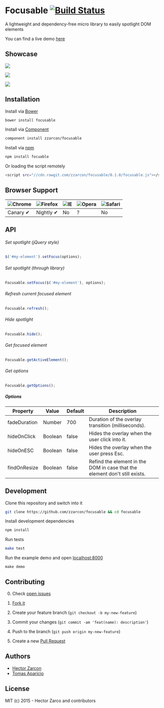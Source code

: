 # Focusable [![Build Status](https://travis-ci.org/zzarcon/focusable.svg?branch=master)](https://travis-ci.org/zzarcon/focusable)

A lightweight and dependency-free micro library to easily spotlight DOM elements

You can find a live demo [here](http://zzarcon.github.io/focusable/)

## Showcase

![](https://raw.github.com/zzarcon/focus-element-overlay/master/showcase/list.gif)

![](https://raw.github.com/zzarcon/focus-element-overlay/master/showcase/header.gif)

![](https://raw.github.com/zzarcon/focus-element-overlay/master/showcase/elements.gif)

## Installation

Install via [Bower](http://bower.io)
```bash
bower install focusable
```

Install via [Component](http://component.github.io)
```bash
component install zzarcon/focusable
```

Install via [npm](http://npmjs.org)
```bash
npm install focuable
```

Or loading the script remotely
```bash
<script src="//cdn.rawgit.com/zzarcon/focusable/0.1.0/focusable.js"></script>
```

## Browser Support

![Chrome](https://raw.github.com/alrra/browser-logos/master/chrome/chrome_48x48.png) | ![Firefox](https://raw.github.com/alrra/browser-logos/master/firefox/firefox_48x48.png) | ![IE](https://raw.github.com/alrra/browser-logos/master/internet-explorer/internet-explorer_48x48.png) | ![Opera](https://raw.github.com/alrra/browser-logos/master/opera/opera_48x48.png) | ![Safari](https://raw.github.com/alrra/browser-logos/master/safari/safari_48x48.png)
--- | --- | --- | --- | --- |
Canary ✔ | Nightly ✔ | No | ? | No |

## API

###### Set spotlight (jQuery style)

```javascript
$('#my-element').setFocus(options);
```
###### Set spotlight (through library)

```javascript
Focusable.setFocus($('#my-element'), options);
```
###### Refresh current focused element

```javascript
Focusable.refresh();
```
###### Hide spotlight

```javascript
Focusable.hide();
```
###### Get focused element

```javascript
Focusable.getActiveElement();
```
###### Get options

```javascript
Focusable.getOptions();
```

##### Options

Property | Value | Default | Description
------------ | ------------- | ------------- | -------------
fadeDuration | Number | 700 | Duration of the overlay transition (milliseconds).
hideOnClick | Boolean | false | Hides the overlay when the user click into it.
hideOnESC | Boolean | false | Hides the overlay when the user press Esc.
findOnResize | Boolean | false | Refind the element in the DOM in case that the element don't still exists.

## Development

Clone this repository and switch into it
```bash
git clone https://github.com/zzarcon/focusable && cd focusable
```

Install development dependencies
```bash
npm install
```

Run tests
```bash
make test
```

Run the example demo and open [localhost:8000](http://localhost:8000)
```
make demo
```

## Contributing

0. Check [open issues](https://github.com/zzarcon/focusable/issues)

1. [Fork it](https://github.com/zzarcon/focusable/fork)

2. Create your feature branch (`git checkout -b my-new-feature`)

3. Commit your changes (`git commit -am 'feat(name): description'`)

4. Push to the branch (`git push origin my-new-feature`)

5. Create a new [Pull Request](https://github.com/zzarcon/focusable/compare/)

## Authors

- [Hector Zarcon](https://github.com/zzarcon)
- [Tomas Aparicio](https://github.com/h2non)

## License

MIT (c) 2015 - Hector Zarco and contributors
